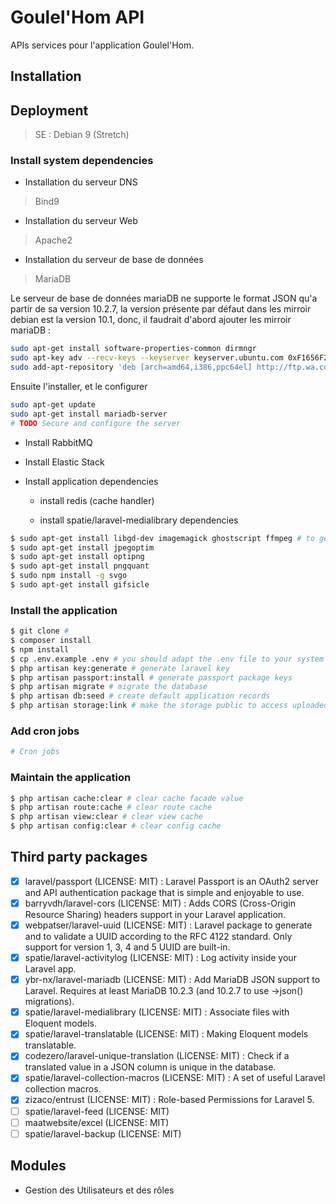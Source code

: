 # Goulel'Hom API

APIs services pour l'application Goulel'Hom.

## Installation

## Deployment

> SE : Debian 9 (Stretch)

### Install system dependencies

* Installation du serveur DNS

> Bind9

* Installation du serveur Web

> Apache2

* Installation du serveur de base de données

> MariaDB

Le serveur de base de données mariaDB ne supporte le format JSON qu'a partir de sa version 10.2.7, la version présente 
par défaut dans les mirroir debian est la version 10.1, donc, il faudrait d'abord ajouter les mirroir mariaDB :

```bash
sudo apt-get install software-properties-common dirmngr
sudo apt-key adv --recv-keys --keyserver keyserver.ubuntu.com 0xF1656F24C74CD1D8
sudo add-apt-repository 'deb [arch=amd64,i386,ppc64el] http://ftp.wa.co.za/pub/mariadb/repo/10.2/debian stretch main'
```

Ensuite l'installer, et le configurer

```bash
sudo apt-get update
sudo apt-get install mariadb-server
# TODO Secure and configure the server
```

* Install RabbitMQ

* Install Elastic Stack

* Install application dependencies

    * install redis (cache handler)

    * install spatie/laravel-medialibrary dependencies

```bash
$ sudo apt-get install libgd-dev imagemagick ghostscript ffmpeg # to generate thumb
$ sudo apt-get install jpegoptim
$ sudo apt-get install optipng
$ sudo apt-get install pngquant
$ sudo npm install -g svgo
$ sudo apt-get install gifsicle
```

### Install the application

```bash
$ git clone #
$ composer install
$ npm install
$ cp .env.example .env # you should adapt the .env file to your system config
$ php artisan key:generate # generate laravel key
$ php artisan passport:install # generate passport package keys
$ php artisan migrate # migrate the database
$ php artisan db:seed # create default application records
$ php artisan storage:link # make the storage public to access uploaded files
```

### Add cron jobs

```bash
# Cron jobs
```

### Maintain the application

```bash
$ php artisan cache:clear # clear cache facade value
$ php artisan route:cache # clear route cache
$ php artisan view:clear # clear view cache
$ php artisan config:clear # clear config cache
```

## Third party packages

- [x] laravel/passport (LICENSE: MIT) : Laravel Passport is an OAuth2 server and API authentication package that is simple and enjoyable to use.
- [x] barryvdh/laravel-cors (LICENSE: MIT) : Adds CORS (Cross-Origin Resource Sharing) headers support in your Laravel application.
- [x] webpatser/laravel-uuid (LICENSE: MIT) : Laravel package to generate and to validate a UUID according to the RFC 4122 standard. Only support for version 1, 3, 4 and 5 UUID are built-in.
- [x] spatie/laravel-activitylog (LICENSE: MIT) : Log activity inside your Laravel app.
- [x] ybr-nx/laravel-mariadb (LICENSE: MIT) : Add MariaDB JSON support to Laravel. Requires at least MariaDB 10.2.3 (and 10.2.7 to use ->json() migrations).
- [x] spatie/laravel-medialibrary (LICENSE: MIT) : Associate files with Eloquent models.
- [x] spatie/laravel-translatable (LICENSE: MIT) : Making Eloquent models translatable.
- [x] codezero/laravel-unique-translation (LICENSE: MIT) : Check if a translated value in a JSON column is unique in the database.
- [x] spatie/laravel-collection-macros (LICENSE: MIT) : A set of useful Laravel collection macros.
- [x] zizaco/entrust (LICENSE: MIT) : Role-based Permissions for Laravel 5.
- [ ] spatie/laravel-feed (LICENSE: MIT)
- [ ] maatwebsite/excel (LICENSE: MIT)
- [ ] spatie/laravel-backup (LICENSE: MIT)

## Modules

* Gestion des Utilisateurs et des rôles

